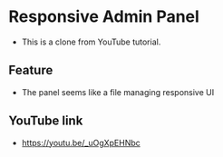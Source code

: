 # Responsive Admin Panel

* This is a clone from YouTube tutorial.

## Feature

* The panel seems like a file managing responsive UI

## YouTube link

* https://youtu.be/_uOgXpEHNbc
